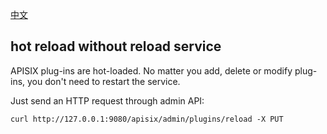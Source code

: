 [中文](plugins-cn.md)

## hot reload without reload service
APISIX plug-ins are hot-loaded. No matter you add, delete or modify plug-ins, you don't need to restart the service.

Just send an HTTP request through admin API:
```shell
curl http://127.0.0.1:9080/apisix/admin/plugins/reload -X PUT
```
